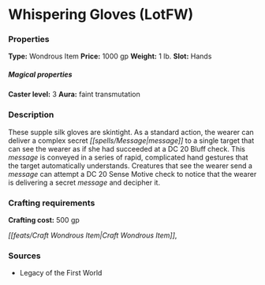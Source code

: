 ﻿---
Title: "Whispering Gloves (LotFW)"
Type: "Wondrous Item"
Price: "1000 gp"
Weight: "1 lb."
Slot: "Hands"
Caster level: "3"
Aura: "faint transmutation"
Description: |
  "These supple silk gloves are skintight. As a standard action, the wearer can deliver a complex secret message to a single target that can see the wearer as if she had succeeded at a DC 20 Bluff check. This message is conveyed in a series of rapid, complicated hand gestures that the target automatically understands. Creatures that see the wearer send a message can attempt a DC 20 Sense Motive check to notice that the wearer is delivering a secret message and decipher it."
Crafting cost: "500 gp"
Sources: "['Legacy of the First World']"
---

# Whispering Gloves (LotFW)

### Properties

**Type:** Wondrous Item **Price:** 1000 gp **Weight:** 1 lb. **Slot:** Hands

##### Magical properties

**Caster level:** 3 **Aura:** faint transmutation

### Description

These supple silk gloves are skintight. As a standard action, the wearer can deliver a complex secret _[[spells/Message|message]]_ to a single target that can see the wearer as if she had succeeded at a DC 20 Bluff check. This _message_ is conveyed in a series of rapid, complicated hand gestures that the target automatically understands. Creatures that see the wearer send a _message_ can attempt a DC 20 Sense Motive check to notice that the wearer is delivering a secret _message_ and decipher it.

### Crafting requirements

**Crafting cost:** 500 gp

_[[feats/Craft Wondrous Item|Craft Wondrous Item]]_,

### Sources

* Legacy of the First World
